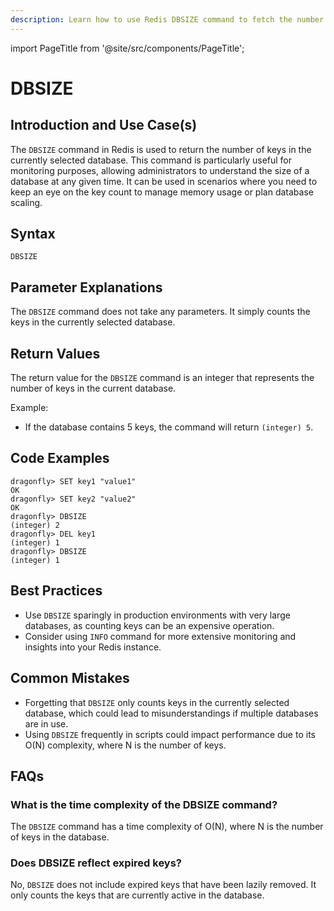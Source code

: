 ```yaml
---
description: Learn how to use Redis DBSIZE command to fetch the number of keys in the current database.
---
```


import PageTitle from '@site/src/components/PageTitle';

# DBSIZE

<PageTitle title="Redis DBSIZE Explained (Better Than Official Docs)" />

## Introduction and Use Case(s)

The `DBSIZE` command in Redis is used to return the number of keys in the currently selected database. This command is particularly useful for monitoring purposes, allowing administrators to understand the size of a database at any given time. It can be used in scenarios where you need to keep an eye on the key count to manage memory usage or plan database scaling.

## Syntax

```
DBSIZE
```

## Parameter Explanations

The `DBSIZE` command does not take any parameters. It simply counts the keys in the currently selected database.

## Return Values

The return value for the `DBSIZE` command is an integer that represents the number of keys in the current database.

Example:

- If the database contains 5 keys, the command will return `(integer) 5`.

## Code Examples

```cli
dragonfly> SET key1 "value1"
OK
dragonfly> SET key2 "value2"
OK
dragonfly> DBSIZE
(integer) 2
dragonfly> DEL key1
(integer) 1
dragonfly> DBSIZE
(integer) 1
```

## Best Practices

- Use `DBSIZE` sparingly in production environments with very large databases, as counting keys can be an expensive operation.
- Consider using `INFO` command for more extensive monitoring and insights into your Redis instance.

## Common Mistakes

- Forgetting that `DBSIZE` only counts keys in the currently selected database, which could lead to misunderstandings if multiple databases are in use.
- Using `DBSIZE` frequently in scripts could impact performance due to its O(N) complexity, where N is the number of keys.

## FAQs

### What is the time complexity of the DBSIZE command?

The `DBSIZE` command has a time complexity of O(N), where N is the number of keys in the database.

### Does DBSIZE reflect expired keys?

No, `DBSIZE` does not include expired keys that have been lazily removed. It only counts the keys that are currently active in the database.
